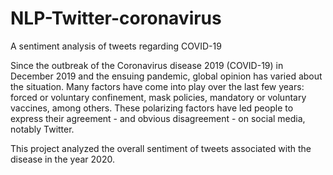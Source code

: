 # NLP-Twitter-coronavirus
A sentiment analysis of tweets regarding COVID-19

Since the outbreak of the Coronavirus disease 2019 (COVID-19) in December 2019 and the ensuing pandemic, global opinion has varied about the situation. Many factors have come into play over the last few years: forced or voluntary confinement, mask policies, mandatory or voluntary vaccines, among others. These polarizing factors have led people to express their agreement - and obvious disagreement - on social media, notably Twitter. 

This project analyzed the overall sentiment of tweets associated with the disease in the year 2020.
